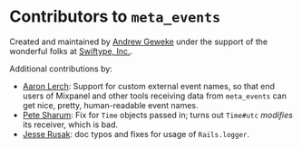 # Contributors to `meta_events`

Created and maintained by [Andrew Geweke](https://github.com/ageweke) under the support of the wonderful folks at
[Swiftype, Inc.](https://swiftype.com/).

Additional contributions by:

* [Aaron Lerch](https://github.com/aaronlerch): Support for custom external event names, so that end users of
  Mixpanel and other tools receiving data from `meta_events` can get nice, pretty, human-readable event names.
* [Pete Sharum](https://github.com/petesharum): Fix for `Time` objects passed in; turns out `Time#utc` _modifies_ its
  receiver, which is bad.
* [Jesse Rusak](https://github.com/jder): doc typos and fixes for usage of `Rails.logger`.
